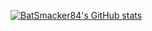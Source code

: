 [![BatSmacker84's GitHub stats](https://github-readme-stats.vercel.app/api?username=BatSmacker84)](https://github.com/anuraghazra/github-readme-stats)
